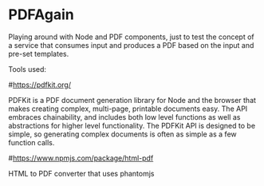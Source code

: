 # PDFAgain

Playing around with Node and PDF components, just to test the concept of a service that consumes input and produces a PDF based on the input and pre-set templates.

Tools used:

#https://pdfkit.org/

PDFKit is a PDF document generation library for Node and the browser that makes creating complex, multi-page, printable documents easy. The API embraces chainability, and includes both low level functions as well as abstractions for higher level functionality. The PDFKit API is designed to be simple, so generating complex documents is often as simple as a few function calls.

#https://www.npmjs.com/package/html-pdf

HTML to PDF converter that uses phantomjs
